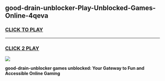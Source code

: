 
## good-drain-unblocker-Play-Unblocked-Games-Online-4qeva
<h3>
<a href="https://premium76.site?title=good-drain-unblocker&ref=25A">CLICK TO PLAY</a></h3>
<hr>

<h3>
<a href="https://premium76.site?title=good-drain-unblocker&ref=25A">CLICK 2 PLAY</a>
  
</h3>

<a href="https://premium76.site?title=good-drain-unblocker&ref=25A"><img src="https://clearcache.store/games.png"></a>


**good-drain-unblocker games unblocked: Your Gateway to Fun and Accessible Online Gaming**
